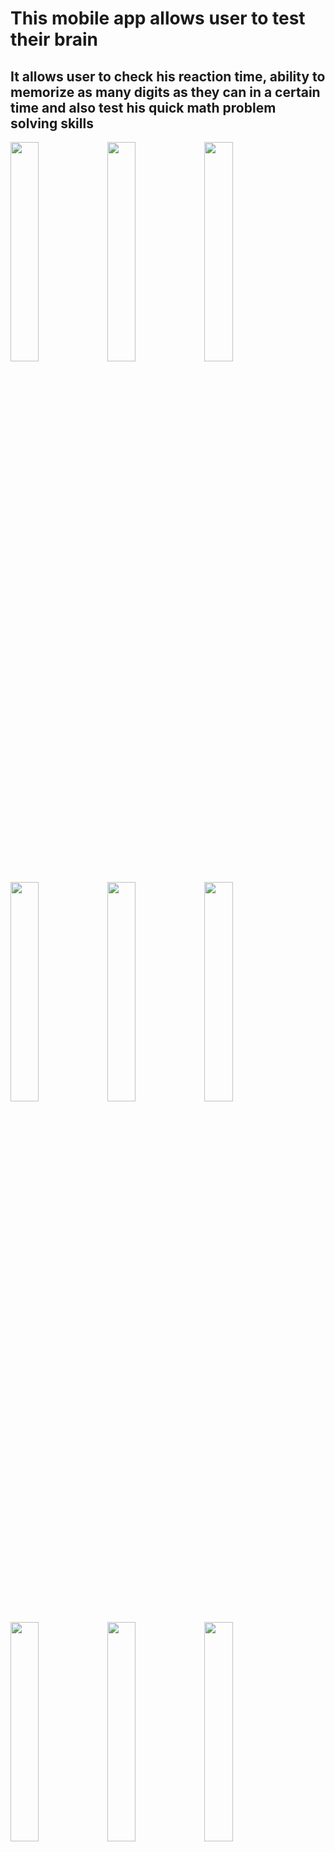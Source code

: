 <h1>This mobile app allows user to test their brain</h1>
<h2>It allows user to check his reaction time, ability to memorize as many digits as they can in a certain time and also test his quick math problem solving skills</h2>
<img width='30%' src="https://github.com/user-attachments/assets/f59418e1-dfc5-4102-be1a-dbe8e0dbd2a1"></img>
<img width='30%' src="https://github.com/user-attachments/assets/13191cec-ee6f-42ac-b9af-994492bbcce2"></img>
<img width='30%' src="https://github.com/user-attachments/assets/c4768d41-9512-487e-a048-2b8c5b0ab91c"></img>

<img width='30%' src="https://github.com/user-attachments/assets/b2a9867d-0f3b-4838-ae97-bc0ab5ca71da"></img>
<img width='30%' src="https://github.com/user-attachments/assets/1bdede8c-91e7-4f16-afd1-6ffad49529d6"></img>
<img width='30%' src="https://github.com/user-attachments/assets/f11e5011-ca10-4f49-ac58-0c173d5a69f5"></img>

<img width='30%' src="https://github.com/user-attachments/assets/c26acfba-1b65-48ea-8065-c4593a778954"></img>
<img width='30%' src="https://github.com/user-attachments/assets/c71d4dd8-edcd-45fb-b488-26e700d3cb50"></img>
<img width='30%' src="https://github.com/user-attachments/assets/a5ca6f68-4396-4d9e-a5cb-651ed122b32b"></img>

